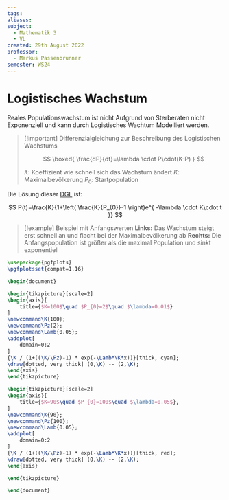 ```yaml
---
tags: 
aliases: 
subject:
  - Mathematik 3
  - VL
created: 29th August 2022
professor:
  - Markus Passenbrunner
semester: WS24
---
```


# Logistisches Wachstum

Reales Populationswachstum ist nicht Aufgrund von Sterberaten nicht Exponenziell und kann durch Logistisches Wachtum Modelliert werden.

> [!important] Differenzialgleichung zur Beschreibung des Logistischen Wachstums 
> 
> $$
> \boxed{ \frac{dP}{dt}=\lambda \cdot P\cdot(K-P) }
> $$
> 
>$\lambda$: Koeffizient wie schnell sich das Wachstum ändert
>$K$: Maximalbevölkerung
>$P_{0}$: Startpopulation

Die Lösung dieser [DGL](../{MOC}%20DGL.md) ist:

$$
P(t)=\frac{K}{1+\left( \frac{K}{P_{0}}-1 \right)e^{ -\lambda \cdot K\cdot t }}
$$



>[!example] Beispiel mit Anfangswerten
> **Links:** Das Wachstum steigt erst schnell an und flacht bei der Maximalbevölkerung ab
> **Rechts:** Die Anfangspopulation ist größer als die maximal Population und sinkt exponentiell
> 
```tikz
\usepackage{pgfplots}
\pgfplotsset{compat=1.16}

\begin{document}

\begin{tikzpicture}[scale=2]
\begin{axis}[
    title={$K=100$\quad $P_{0}=2$\quad $\lambda=0.01$}
]
\newcommand\K{100};
\newcommand\Pz{2};
\newcommand\Lamb{0.05};
\addplot[
	domain=0:2
]
{\K / (1+((\K/\Pz)-1) * exp(-\Lamb*\K*x))}[thick, cyan];
\draw[dotted, very thick] (0,\K) -- (2,\K);
\end{axis}
\end{tikzpicture}

\begin{tikzpicture}[scale=2]
\begin{axis}[
    title={$K=90$\quad $P_{0}=100$\quad $\lambda=0.05$},
]
\newcommand\K{90};
\newcommand\Pz{100};
\newcommand\Lamb{0.05};
\addplot[
	domain=0:2
]
{\K / (1+((\K/\Pz)-1) * exp(-\Lamb*\K*x))}[thick, red];
\draw[dotted, very thick] (0,\K) -- (2,\K);
\end{axis}

\end{tikzpicture}

\end{document}
```

